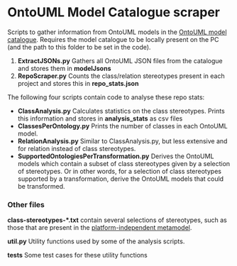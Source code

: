 # OntoUML Model Catalogue scraper

Scripts to gather information from OntoUML models in the [OntoUML model catalogue](https://github.com/OntoUML/ontouml-models?tab=readme-ov-file).
Requires the model catalogue to be locally present on the PC (and the path to this folder to be set in the code).


1. **ExtractJSONs.py** Gathers all OntoUML JSON files from the catalogue and stores them in **modelJsons**
2. **RepoScraper.py** Counts the class/relation stereotypes present in each project and stores this in **repo_stats.json**

The following four scripts contain code to analyse these repo stats:

- **ClassAnalysis.py** Calculates statistics on the class stereotypes. Prints this information and stores in **analysis_stats** as csv files
- **ClassesPerOntology.py** Prints the number of classes in each OntoUML model.
- **RelationAnalysis.py** Similar to ClassAnalysis.py, but less extensive and for relation instead of class stereotypes.
- **SupportedOntologiesPerTransformation.py** Derives the OntoUML models which contain a subset of class stereotypes given by a selection of stereotypes. Or in other words, for a selection of class stereotypes supported by a transformation, derive the OntoUML models that could be transformed.


### Other files

**class-stereotypes-\*.txt** contain several selections of stereotypes, such as those that are present in the [platform-independent metamodel](https://github.com/OntoUML/ontouml-metamodel).

**util.py** Utility functions used by some of the analysis scripts.

**tests** Some test cases for these utility functions
